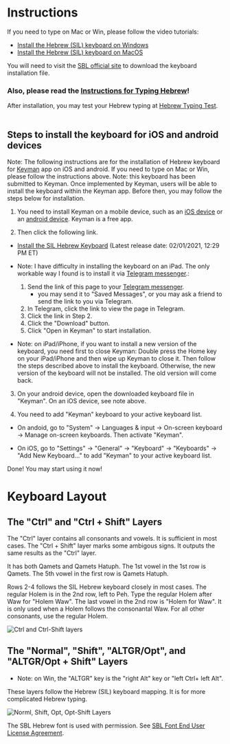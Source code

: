 # Instructions

If you need to type on Mac or Win, please follow the video tutorials:
- [Install the Hebrew (SIL) keyboard on Windows](https://youtu.be/vCKhVxT0oTY)
- [Install the Hebrew (SIL) keyboard on MacOS](https://youtu.be/LN7S15-Un7s)

You will need to visit the [SBL official site](https://www.sbl-site.org/educational/biblicalfonts_sblhebrew.aspx) to download the keyboard installation file.

### Also, please read the [Instructions for Typing Hebrew](https://github.com/martinmts/BiblicalHebrew/blob/main/Garrett_BiblicalHebrew/HebrewKeyboard/InstructionsForTypingHebrew.md)!

After installation, you may test your Hebrew typing at [Hebrew Typing Test](https://martinmts.github.io/BiblicalHebrew/HebrewTypingTest/).
<br/>
<br/>

## Steps to install the keyboard for iOS and android devices

Note: The following instructions are for the installation of Hebrew keyboard for [Keyman](https://keyman.com/) app on iOS and android. If you need to type on Mac or Win, please follow the instructions above.
Note: this keyboard has been submitted to Keyman. Once implemented by Keyman, users will be able to install the keyboard within the Keyman app. Before then, you may follow the steps below for installation.

1. You need to install Keyman on a mobile device, such as an [iOS device](https://keyman.com/iphone-and-ipad/) or an [android device](https://keyman.com/android/). Keyman is a free app.

2. Then click the following link.

  - [Install the SIL Hebrew Keyboard](https://github.com/martinmts/BiblicalHebrew/blob/main/Garrett_BiblicalHebrew/Hebrew%20keyboard/sil_hebrew.kmp) (Latest release date: 02/01/2021, 12:29 PM ET)
   - Note: I have difficulty in installing the keyboard on an iPad. The only workable way I found is to install it via [Telegram messenger](https://telegram.org/).:
      1. Send the link of this page to your [Telegram messenger](https://telegram.org/).
         - you may send it to "Saved Messages", or you may ask a friend to send the link to you via Telegram.
      2. In Telegram, click the link to view the page in Telegram.
      3. Click the link in Step 2.
      4. Click the "Download" button.
      5. Click "Open in Keyman" to start installation.

   - Note: on iPad/iPhone, if you want to install a new version of the keyboard, you need first to close Keyman: Double press the Home key on your iPad/iPhone and then wipe up Keyman to close it. Then follow the steps described above to install the keyboard. Otherwise, the new version of the keyboard will not be installed. The old version will come back.

3. On your android device, open the downloaded keyboard file in "Keyman". On an iOS device, see note above.

4. You need to add "Keyman" keyboard to your active keyboard list.

  - On andoid, go to "System" → Languages & input → On-screen keyboard → Manage on-screen keyboards. Then activate "Keyman".

  - On iOS, go to "Settings" → "General" → "Keyboard" → "Keyboards" → "Add New Keyboard..." to add "Keyman" to your active keyboard list.

Done! You may start using it now!

# Keyboard Layout
## The "Ctrl" and "Ctrl + Shift" Layers
The "Ctrl" layer contains all consonants and vowels. It is sufficient in most cases. The "Ctrl + Shift" layer marks some ambigous signs. It outputs the same results as the "Ctrl" layer.

It has both Qamets and Qamets Hatuph. The 1st vowel in the 1st row is Qamets. The 5th vowel in the first row is Qamets Hatuph.

Rows 2-4 follows the SIL Hebrew keyboard closely in most cases. The regular Holem is in the 2nd row, left to Peh. Type the regular Holem after Waw for "Holem Waw". The last vowel in the 2nd row is "Holem for Waw". It is only used when a Holem follows the consonantal Waw. For all other consonants, use the regular Holem.

![Ctrl and Ctrl-Shift layers](https://i.imgur.com/0q8WpWg.jpg)



## The "Normal", "Shift", "ALTGR/Opt", and "ALTGR/Opt + Shift" Layers

- Note: on Win, the "ALTGR" key is the "right Alt" key or "left Ctrl+ left Alt".

These layers follow the Hebrew (SIL) keyboard mapping. It is for more complicated Hebrew typing.

![Norml, Shift, Opt, Opt-Shift Layers](https://i.imgur.com/1FG2cMm.jpg)


The SBL Hebrew font is used with permission. See [SBL Font End User License Agreement](https://www.sbl-site.org/assets/pdfs/SBL_Font_End_User_License_Agreement.pdf).
